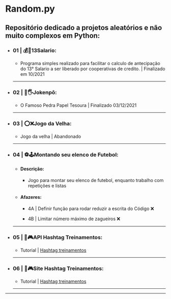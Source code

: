 # Random.py
## Repositório dedicado a projetos aleatórios e não muito complexos em Python:
<ul class="list">
    <div class="projeto">
        <li><h3 class="pj_name">01 | 💰🤑13Salario:</h3></li>
            <ul class="item">
                <li><p class="pj_description">Programa simples realizado para facilitar o calculo de antecipação do 13° Salario a ser liberado por cooperativas de credito. | Finalizado em 10/2021</p></li>
            </ul>
        <hr class="div">
    </div>
    <div class="projeto">
        <li><h3 class="pj_name">02 | 👊🖐Jokenpô:</h3></li>
            <ul class="item">
            <li><p class="pj_description">O Famoso Pedra Papel Tesoura | Finalizado 03/12/2021</p></li>
            </ul>
        <hr class="div">
    </div>
    <div class="projeto">
        <li><h3 class="pj_name">03 | ⭕❌Jogo da Velha:</h3></li>
            <ul class="item">
                <li><p class="pj_description">Jogo da velha | Abandonado</p></li>
            </ul>
        <hr class="div">
    </div>
    <div class="projeto">
        <li><h3 class="pj_name">04 | ⚽🕹️Montando seu elenco de Futebol:</h3></li>
            <ul class="item">
                <li><h4>Descrição:</h4>
                    <ul>
                    <li><p class="pj_description">Jogo para montar seu elenco de futebol, enquanto trabalho com repetições e listas</p></li>
                    </ul>
                </li>
                <li><h4>Afazeres:</h4>
                    <ul>
                    <li><p class="afazer"> 4A | Definir função para rodar reduzir a escrita do Código ❌</p></li>
                    <li><p class="afazer"> 4B | Limitar número máximo de zagueiros ❌</p></li>
                    </ul>
                </li>
    </div>
        <hr class="div">
    <div class="projeto">
        <li><h3 class="pj_name">05 | 🤖🎮API Hashtag Treinamentos:</h3></li>
            <ul class="item">
                <li><p class="pj_description">Tutorial | <a href='https://www.youtube.com/watch?v=WWVEymSt1iI&list=WL&index=1'>Hashtag treinamentos</a></p></li>
            </ul>
    </div>
        <hr class="div">
    <div class="projeto">
        <li><h3 class="pj_name">06 | 🤖🎮Site Hashtag Treinamentos:</h3></li>
            <ul class="item">
                <li><p class="pj_description">Tutorial | <a href='https://www.youtube.com/watch?v=K2ejI4z8Mbg&list=WL&index=1'>Hashtag treinamentos</a></p></li>
            </ul>
        <hr class="div">
    </div>
        </ul>
    <hr class="div">
</ul>